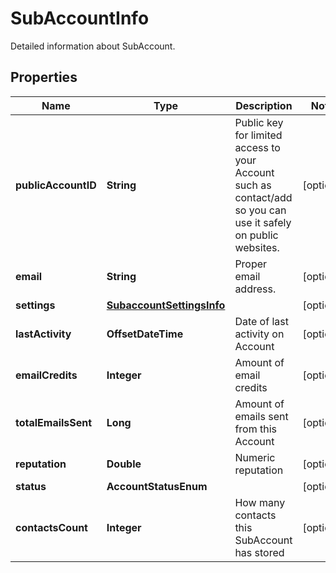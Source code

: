

# SubAccountInfo

Detailed information about SubAccount.

## Properties

| Name | Type | Description | Notes |
|------------ | ------------- | ------------- | -------------|
|**publicAccountID** | **String** | Public key for limited access to your Account such as contact/add so you can use it safely on public websites. |  [optional] |
|**email** | **String** | Proper email address. |  [optional] |
|**settings** | [**SubaccountSettingsInfo**](SubaccountSettingsInfo.md) |  |  [optional] |
|**lastActivity** | **OffsetDateTime** | Date of last activity on Account |  [optional] |
|**emailCredits** | **Integer** | Amount of email credits |  [optional] |
|**totalEmailsSent** | **Long** | Amount of emails sent from this Account |  [optional] |
|**reputation** | **Double** | Numeric reputation |  [optional] |
|**status** | **AccountStatusEnum** |  |  [optional] |
|**contactsCount** | **Integer** | How many contacts this SubAccount has stored |  [optional] |



